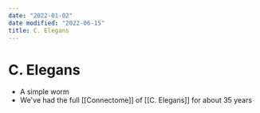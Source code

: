 ```yaml
---
date: "2022-01-02"
date modified: "2022-06-15"
title: C. Elegans
---
```


# C. Elegans
- A simple worm
- We've had the full [[Connectome]] of [[C. Elegans]] for about 35 years
